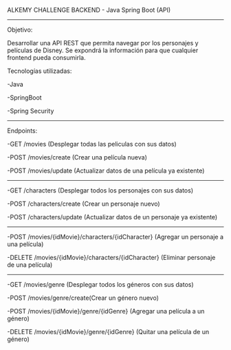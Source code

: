 ALKEMY CHALLENGE BACKEND - Java Spring Boot (API)

-------------------------------

Objetivo:

Desarrollar una API REST que permita navegar por los personajes y películas de Disney. Se expondrá la información para que cualquier frontend pueda consumirla.

Tecnologías utilizadas:

-Java

-SpringBoot

-Spring Security

-------------------------------

Endpoints:

-GET /movies (Desplegar todas las peliculas con sus datos)

-POST /movies/create (Crear una película nueva)

-POST /movies/update (Actualizar datos de una película ya existente)

-------------------------------

-GET /characters (Desplegar todos los personajes con sus datos)

-POST /characters/create (Crear un personaje nuevo)

-POST /characters/update (Actualizar datos de un personaje ya existente)

-------------------------------

-POST /movies/{idMovie}/characters/{idCharacter} (Agregar un personaje a una película)

-DELETE /movies/{idMovie}/characters/{idCharacter} (Eliminar personaje de una película)

-------------------------------

-GET /movies/genre (Desplegar todos los géneros con sus datos)

-POST /movies/genre/create(Crear un género nuevo)

-POST /movies/{idMovie}/genre/{idGenre} (Agregar una película a un género)

-DELETE /movies/{idMovie}/genre/{idGenre} (Quitar una película de un género)

